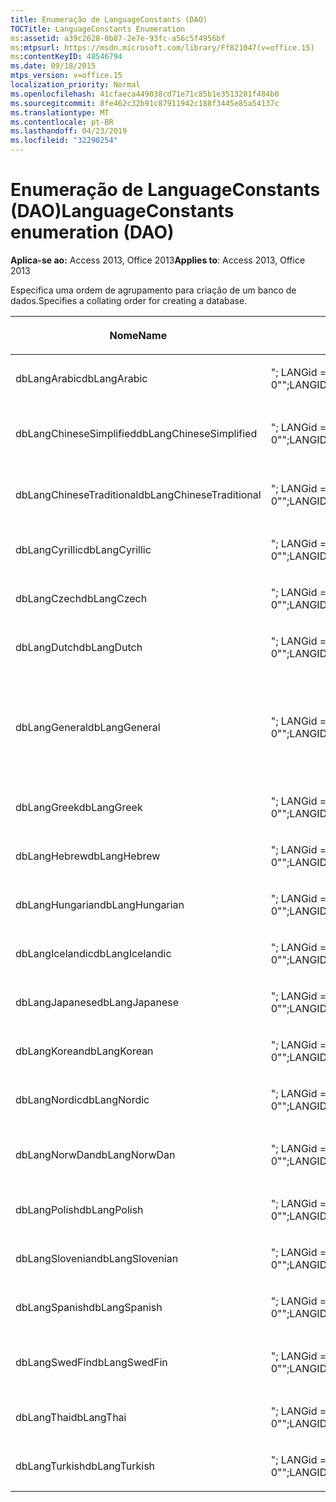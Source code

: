 ```yaml
---
title: Enumeração de LanguageConstants (DAO)
TOCTitle: LanguageConstants Enumeration
ms:assetid: a39c2628-0b87-2e7e-93fc-a56c5f4956bf
ms:mtpsurl: https://msdn.microsoft.com/library/Ff821047(v=office.15)
ms:contentKeyID: 48546794
ms.date: 09/18/2015
mtps_version: v=office.15
localization_priority: Normal
ms.openlocfilehash: 41cfaeca449038cd71e71c85b1e3513201f484b0
ms.sourcegitcommit: 8fe462c32b91c87911942c188f3445e85a54137c
ms.translationtype: MT
ms.contentlocale: pt-BR
ms.lasthandoff: 04/23/2019
ms.locfileid: "32290254"
---
```

# <a name="languageconstants-enumeration-dao"></a><span data-ttu-id="fa249-102">Enumeração de LanguageConstants (DAO)</span><span class="sxs-lookup"><span data-stu-id="fa249-102">LanguageConstants enumeration (DAO)</span></span>


<span data-ttu-id="fa249-103">**Aplica-se ao:** Access 2013, Office 2013</span><span class="sxs-lookup"><span data-stu-id="fa249-103">**Applies to**: Access 2013, Office 2013</span></span>

<span data-ttu-id="fa249-104">Especifica uma ordem de agrupamento para criação de um banco de dados.</span><span class="sxs-lookup"><span data-stu-id="fa249-104">Specifies a collating order for creating a database.</span></span>

<table>
<colgroup>
<col style="width: 33%" />
<col style="width: 33%" />
<col style="width: 33%" />
</colgroup>
<thead>
<tr class="header">
<th><p><span data-ttu-id="fa249-105">Nome</span><span class="sxs-lookup"><span data-stu-id="fa249-105">Name</span></span></p></th>
<th><p><span data-ttu-id="fa249-106">Valor</span><span class="sxs-lookup"><span data-stu-id="fa249-106">Value</span></span></p></th>
<th><p><span data-ttu-id="fa249-107">Descrição</span><span class="sxs-lookup"><span data-stu-id="fa249-107">Description</span></span></p></th>
</tr>
</thead>
<tbody>
<tr class="odd">
<td><p><span data-ttu-id="fa249-108">dbLangArabic</span><span class="sxs-lookup"><span data-stu-id="fa249-108">dbLangArabic</span></span></p></td>
<td><p><span data-ttu-id="fa249-109">&quot;; LANGid = 0x0401; CP = 1256; PAÍS = 0&quot;</span><span class="sxs-lookup"><span data-stu-id="fa249-109">&quot;;LANGID=0x0401;CP=1256;COUNTRY=0&quot;</span></span></p></td>
<td><p><span data-ttu-id="fa249-110">Árabe</span><span class="sxs-lookup"><span data-stu-id="fa249-110">Arabic</span></span></p></td>
</tr>
<tr class="even">
<td><p><span data-ttu-id="fa249-111">dbLangChineseSimplified</span><span class="sxs-lookup"><span data-stu-id="fa249-111">dbLangChineseSimplified</span></span></p></td>
<td><p><span data-ttu-id="fa249-112">&quot;; LANGid = 0x0804; CP = 936; PAÍS = 0&quot;</span><span class="sxs-lookup"><span data-stu-id="fa249-112">&quot;;LANGID=0x0804;CP=936;COUNTRY=0&quot;</span></span></p></td>
<td><p><span data-ttu-id="fa249-113">Chinês simplificado</span><span class="sxs-lookup"><span data-stu-id="fa249-113">Simplified Chinese</span></span></p></td>
</tr>
<tr class="odd">
<td><p><span data-ttu-id="fa249-114">dbLangChineseTraditional</span><span class="sxs-lookup"><span data-stu-id="fa249-114">dbLangChineseTraditional</span></span></p></td>
<td><p><span data-ttu-id="fa249-115">&quot;; LANGid = 0x0404; CP = 950; PAÍS = 0&quot;</span><span class="sxs-lookup"><span data-stu-id="fa249-115">&quot;;LANGID=0x0404;CP=950;COUNTRY=0&quot;</span></span></p></td>
<td><p><span data-ttu-id="fa249-116">Chinês tradicional</span><span class="sxs-lookup"><span data-stu-id="fa249-116">Traditional Chinese</span></span></p></td>
</tr>
<tr class="even">
<td><p><span data-ttu-id="fa249-117">dbLangCyrillic</span><span class="sxs-lookup"><span data-stu-id="fa249-117">dbLangCyrillic</span></span></p></td>
<td><p><span data-ttu-id="fa249-118">&quot;; LANGid = 0x0419; CP = 1251; PAÍS = 0&quot;</span><span class="sxs-lookup"><span data-stu-id="fa249-118">&quot;;LANGID=0x0419;CP=1251;COUNTRY=0&quot;</span></span></p></td>
<td><p><span data-ttu-id="fa249-119">Russo</span><span class="sxs-lookup"><span data-stu-id="fa249-119">Russian</span></span></p></td>
</tr>
<tr class="odd">
<td><p><span data-ttu-id="fa249-120">dbLangCzech</span><span class="sxs-lookup"><span data-stu-id="fa249-120">dbLangCzech</span></span></p></td>
<td><p><span data-ttu-id="fa249-121">&quot;; LANGid = 0x0405; CP = 1250; PAÍS = 0&quot;</span><span class="sxs-lookup"><span data-stu-id="fa249-121">&quot;;LANGID=0x0405;CP=1250;COUNTRY=0&quot;</span></span></p></td>
<td><p><span data-ttu-id="fa249-122">Tcheco</span><span class="sxs-lookup"><span data-stu-id="fa249-122">Czech</span></span></p></td>
</tr>
<tr class="even">
<td><p><span data-ttu-id="fa249-123">dbLangDutch</span><span class="sxs-lookup"><span data-stu-id="fa249-123">dbLangDutch</span></span></p></td>
<td><p><span data-ttu-id="fa249-124">&quot;; LANGid = 0x0413; CP = 1252; PAÍS = 0&quot;</span><span class="sxs-lookup"><span data-stu-id="fa249-124">&quot;;LANGID=0x0413;CP=1252;COUNTRY=0&quot;</span></span></p></td>
<td><p><span data-ttu-id="fa249-125">Holandês</span><span class="sxs-lookup"><span data-stu-id="fa249-125">Dutch</span></span></p></td>
</tr>
<tr class="odd">
<td><p><span data-ttu-id="fa249-126">dbLangGeneral</span><span class="sxs-lookup"><span data-stu-id="fa249-126">dbLangGeneral</span></span></p></td>
<td><p><span data-ttu-id="fa249-127">&quot;; LANGid = 0x0409; CP = 1252; PAÍS = 0&quot;</span><span class="sxs-lookup"><span data-stu-id="fa249-127">&quot;;LANGID=0x0409;CP=1252;COUNTRY=0&quot;</span></span></p></td>
<td><p><span data-ttu-id="fa249-128">Inglês, francês, alemão, português, italiano e espanhol moderno</span><span class="sxs-lookup"><span data-stu-id="fa249-128">English, German, French, Portuguese, Italian, and Modern Spanish</span></span></p></td>
</tr>
<tr class="even">
<td><p><span data-ttu-id="fa249-129">dbLangGreek</span><span class="sxs-lookup"><span data-stu-id="fa249-129">dbLangGreek</span></span></p></td>
<td><p><span data-ttu-id="fa249-130">&quot;; LANGid = 0x0408; CP = 1253; PAÍS = 0&quot;</span><span class="sxs-lookup"><span data-stu-id="fa249-130">&quot;;LANGID=0x0408;CP=1253;COUNTRY=0&quot;</span></span></p></td>
<td><p><span data-ttu-id="fa249-131">Grego</span><span class="sxs-lookup"><span data-stu-id="fa249-131">Greek</span></span></p></td>
</tr>
<tr class="odd">
<td><p><span data-ttu-id="fa249-132">dbLangHebrew</span><span class="sxs-lookup"><span data-stu-id="fa249-132">dbLangHebrew</span></span></p></td>
<td><p><span data-ttu-id="fa249-133">&quot;; LANGid = 0x040D; CP = 1255; PAÍS = 0&quot;</span><span class="sxs-lookup"><span data-stu-id="fa249-133">&quot;;LANGID=0x040D;CP=1255;COUNTRY=0&quot;</span></span></p></td>
<td><p><span data-ttu-id="fa249-134">Hebraico</span><span class="sxs-lookup"><span data-stu-id="fa249-134">Hebrew</span></span></p></td>
</tr>
<tr class="even">
<td><p><span data-ttu-id="fa249-135">dbLangHungarian</span><span class="sxs-lookup"><span data-stu-id="fa249-135">dbLangHungarian</span></span></p></td>
<td><p><span data-ttu-id="fa249-136">&quot;; LANGid = 0x040E; CP = 1250; PAÍS = 0&quot;</span><span class="sxs-lookup"><span data-stu-id="fa249-136">&quot;;LANGID=0x040E;CP=1250;COUNTRY=0&quot;</span></span></p></td>
<td><p><span data-ttu-id="fa249-137">Húngaro</span><span class="sxs-lookup"><span data-stu-id="fa249-137">Hungarian</span></span></p></td>
</tr>
<tr class="odd">
<td><p><span data-ttu-id="fa249-138">dbLangIcelandic</span><span class="sxs-lookup"><span data-stu-id="fa249-138">dbLangIcelandic</span></span></p></td>
<td><p><span data-ttu-id="fa249-139">&quot;; LANGid = 0x040F; CP = 1252; PAÍS = 0&quot;</span><span class="sxs-lookup"><span data-stu-id="fa249-139">&quot;;LANGID=0x040F;CP=1252;COUNTRY=0&quot;</span></span></p></td>
<td><p><span data-ttu-id="fa249-140">Islandês</span><span class="sxs-lookup"><span data-stu-id="fa249-140">Icelandic</span></span></p></td>
</tr>
<tr class="even">
<td><p><span data-ttu-id="fa249-141">dbLangJapanese</span><span class="sxs-lookup"><span data-stu-id="fa249-141">dbLangJapanese</span></span></p></td>
<td><p><span data-ttu-id="fa249-142">&quot;; LANGid = 0x0411; CP = 932; PAÍS = 0&quot;</span><span class="sxs-lookup"><span data-stu-id="fa249-142">&quot;;LANGID=0x0411;CP=932;COUNTRY=0&quot;</span></span></p></td>
<td><p><span data-ttu-id="fa249-143">Japonês</span><span class="sxs-lookup"><span data-stu-id="fa249-143">Japanese</span></span></p></td>
</tr>
<tr class="odd">
<td><p><span data-ttu-id="fa249-144">dbLangKorean</span><span class="sxs-lookup"><span data-stu-id="fa249-144">dbLangKorean</span></span></p></td>
<td><p><span data-ttu-id="fa249-145">&quot;; LANGid = 0x0412; CP = 949; PAÍS = 0&quot;</span><span class="sxs-lookup"><span data-stu-id="fa249-145">&quot;;LANGID=0x0412;CP=949;COUNTRY=0&quot;</span></span></p></td>
<td><p><span data-ttu-id="fa249-146">Coreano</span><span class="sxs-lookup"><span data-stu-id="fa249-146">Korean</span></span></p></td>
</tr>
<tr class="even">
<td><p><span data-ttu-id="fa249-147">dbLangNordic</span><span class="sxs-lookup"><span data-stu-id="fa249-147">dbLangNordic</span></span></p></td>
<td><p><span data-ttu-id="fa249-148">&quot;; LANGid = 0x041D; CP = 1252; PAÍS = 0&quot;</span><span class="sxs-lookup"><span data-stu-id="fa249-148">&quot;;LANGID=0x041D;CP=1252;COUNTRY=0&quot;</span></span></p></td>
<td><p><span data-ttu-id="fa249-149">Nórdicos</span><span class="sxs-lookup"><span data-stu-id="fa249-149">Nordic</span></span></p></td>
</tr>
<tr class="odd">
<td><p><span data-ttu-id="fa249-150">dbLangNorwDan</span><span class="sxs-lookup"><span data-stu-id="fa249-150">dbLangNorwDan</span></span></p></td>
<td><p><span data-ttu-id="fa249-151">&quot;; LANGid = 0x0406; CP = 1252; PAÍS = 0&quot;</span><span class="sxs-lookup"><span data-stu-id="fa249-151">&quot;;LANGID=0x0406;CP=1252;COUNTRY=0&quot;</span></span></p></td>
<td><p><span data-ttu-id="fa249-152">Norueguês e dinamarquês</span><span class="sxs-lookup"><span data-stu-id="fa249-152">Norwegian and Danish</span></span></p></td>
</tr>
<tr class="even">
<td><p><span data-ttu-id="fa249-153">dbLangPolish</span><span class="sxs-lookup"><span data-stu-id="fa249-153">dbLangPolish</span></span></p></td>
<td><p><span data-ttu-id="fa249-154">&quot;; LANGid = 0x0415; CP = 1250; PAÍS = 0&quot;</span><span class="sxs-lookup"><span data-stu-id="fa249-154">&quot;;LANGID=0x0415;CP=1250;COUNTRY=0&quot;</span></span></p></td>
<td><p><span data-ttu-id="fa249-155">Polonês</span><span class="sxs-lookup"><span data-stu-id="fa249-155">Polish</span></span></p></td>
</tr>
<tr class="odd">
<td><p><span data-ttu-id="fa249-156">dbLangSlovenian</span><span class="sxs-lookup"><span data-stu-id="fa249-156">dbLangSlovenian</span></span></p></td>
<td><p><span data-ttu-id="fa249-157">&quot;; LANGid = 0x0424; CP = 1250; PAÍS = 0&quot;</span><span class="sxs-lookup"><span data-stu-id="fa249-157">&quot;;LANGID=0x0424;CP=1250;COUNTRY=0&quot;</span></span></p></td>
<td><p><span data-ttu-id="fa249-158">Esloveno</span><span class="sxs-lookup"><span data-stu-id="fa249-158">Slovenian</span></span></p></td>
</tr>
<tr class="even">
<td><p><span data-ttu-id="fa249-159">dbLangSpanish</span><span class="sxs-lookup"><span data-stu-id="fa249-159">dbLangSpanish</span></span></p></td>
<td><p><span data-ttu-id="fa249-160">&quot;; LANGid = 0x040A; CP = 1252; PAÍS = 0&quot;</span><span class="sxs-lookup"><span data-stu-id="fa249-160">&quot;;LANGID=0x040A;CP=1252;COUNTRY=0&quot;</span></span></p></td>
<td><p><span data-ttu-id="fa249-161">Espanhol</span><span class="sxs-lookup"><span data-stu-id="fa249-161">Spanish</span></span></p></td>
</tr>
<tr class="odd">
<td><p><span data-ttu-id="fa249-162">dbLangSwedFin</span><span class="sxs-lookup"><span data-stu-id="fa249-162">dbLangSwedFin</span></span></p></td>
<td><p><span data-ttu-id="fa249-163">&quot;; LANGid = 0x041D; CP = 1252; PAÍS = 0&quot;</span><span class="sxs-lookup"><span data-stu-id="fa249-163">&quot;;LANGID=0x041D;CP=1252;COUNTRY=0&quot;</span></span></p></td>
<td><p><span data-ttu-id="fa249-164">Sueco e finlandês</span><span class="sxs-lookup"><span data-stu-id="fa249-164">Swedish and Finnish</span></span></p></td>
</tr>
<tr class="even">
<td><p><span data-ttu-id="fa249-165">dbLangThai</span><span class="sxs-lookup"><span data-stu-id="fa249-165">dbLangThai</span></span></p></td>
<td><p><span data-ttu-id="fa249-166">&quot;; LANGid = 0x041E; CP = 874; PAÍS = 0&quot;</span><span class="sxs-lookup"><span data-stu-id="fa249-166">&quot;;LANGID=0x041E;CP=874;COUNTRY=0&quot;</span></span></p></td>
<td><p><span data-ttu-id="fa249-167">Tailandês</span><span class="sxs-lookup"><span data-stu-id="fa249-167">Thai</span></span></p></td>
</tr>
<tr class="odd">
<td><p><span data-ttu-id="fa249-168">dbLangTurkish</span><span class="sxs-lookup"><span data-stu-id="fa249-168">dbLangTurkish</span></span></p></td>
<td><p><span data-ttu-id="fa249-169">&quot;; LANGid = 0x041F; CP = 1254; PAÍS = 0&quot;</span><span class="sxs-lookup"><span data-stu-id="fa249-169">&quot;;LANGID=0x041F;CP=1254;COUNTRY=0&quot;</span></span></p></td>
<td><p><span data-ttu-id="fa249-170">Turco</span><span class="sxs-lookup"><span data-stu-id="fa249-170">Turkish</span></span></p></td>
</tr>
</tbody>
</table>

